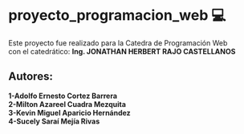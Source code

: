 # proyecto_programacion_web 💻

Este proyecto fue realizado para la Catedra de Programación Web<br>
con el catedrático: <strong> Ing. JONATHAN HERBERT RAJO CASTELLANOS <strong>
<br>
## Autores:
<strong>
1-Adolfo Ernesto Cortez Barrera<br>
2-Milton Azareel Cuadra Mezquita<br>
3-Kevin Miguel Aparicio Hernández<br>
4-Sucely Saraí Mejía Rivas<br>
<strong>
